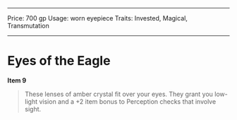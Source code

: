 
---
Price: 700 gp
Usage: worn eyepiece
Traits: Invested, Magical, Transmutation

---

# Eyes of the Eagle

**Item 9**

> These lenses of amber crystal fit over your eyes. They grant you low-light vision and a +2 item bonus to Perception checks that involve sight.

